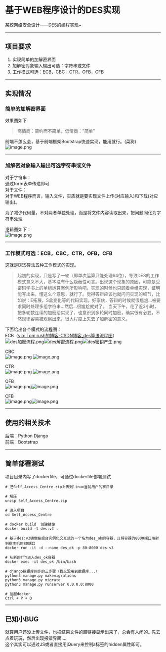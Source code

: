 <a name="p3HpI"></a>
# 基于WEB程序设计的DES实现
某校网络安全设计——DES的编程实现~

---

<a name="xr5WX"></a>
## 项目要求

1. 实现简单的加解密界面
2. 加解密对象输入输出可选：字符串或文件
3. 工作模式可选：ECB，CBC，CTR，OFB，CFB

---

<a name="RsOwj"></a>
## 实现情况
<a name="Pe3h0"></a>
### 简单的加解密界面
效果图如下
> 高情商：简约而不简单，低情商："简单"

前端不怎么会，基于前端框架Bootstrap快速实现，能用就行。(菜狗)<br />![image.png](https://cdn.nlark.com/yuque/0/2022/png/25755897/1670850513971-2b7ce5b8-01ff-49ca-8fa7-f8cc519e1077.png#averageHue=%23fcfcfc&clientId=u0bf2c792-5e8c-4&crop=0&crop=0&crop=1&crop=1&from=paste&height=737&id=u683a240b&margin=%5Bobject%20Object%5D&name=image.png&originHeight=1105&originWidth=2239&originalType=binary&ratio=1&rotation=0&showTitle=false&size=87824&status=done&style=none&taskId=u7dba5077-906c-4611-9f45-5252dc1220f&title=&width=1492.6666666666667)

---

<a name="avTtq"></a>
### 加解密对象输入输出可选字符串或文件
对于字符串：<br />通过form表单传递即可<br />对于文件：<br />对于WEB程序而言，输入文件，实质就是要实现文件上传(对应输入)和下载(对应输出)。

为了减少代码量，不对两者单独处理，而是将文件内容读取出来，把问题同化为字符串处理

逻辑图如下：<br />![image.png](https://cdn.nlark.com/yuque/0/2022/png/25755897/1670851072770-350a773e-9328-4b61-8ecb-888ffa668ca8.png#averageHue=%23ccc2a9&clientId=u0bf2c792-5e8c-4&crop=0&crop=0&crop=1&crop=1&from=paste&height=525&id=u17d25aa8&margin=%5Bobject%20Object%5D&name=image.png&originHeight=787&originWidth=1402&originalType=binary&ratio=1&rotation=0&showTitle=false&size=71699&status=done&style=none&taskId=ud864ad4e-c163-4631-a9b9-5479d0c9168&title=&width=934.6666666666666)

---

<a name="USv0v"></a>
### 工作模式可选：ECB，CBC，CTR，OFB，CFB
这就是DES算法五种工作模式的实现。
> 起初的实现，只是写了一轮（即单次运算只能处理64位），导致DES的工作模式意义不大，基本没有什么隐蔽性可言。出现这个现象的原因，可能是受密码学书上的单组运算案例所影响吧，实现的时候也只顾着单组实现，证明能写出来，懂这么个意思，就行了。觉得答辩应该也就问问实现的细节，比如说：E拓展，S盒变化等的代码实现。好家伙，答辩的时候就很尴尬...被要求同时处理多组字符串...然后...很尴尬就对了。
> 当天下午，花了近3小时，把多轮数连续的加密给实现了，也意识到多轮同时加密，确实很有必要，不然规律容易被观察出来，很大程度上失去了加解密的意义。

下面给出各个模式的流程图：<br />ECB（[via: Tom rush的博客-CSDN博客_des算法流程图](https://blog.csdn.net/weixin_44995613/article/details/105970353)）<br />![des加密流程.png](https://cdn.nlark.com/yuque/0/2022/png/25755897/1670851919192-530cf41e-7692-477b-b474-9b02605187ef.png#averageHue=%23f3f2e3&clientId=u0bf2c792-5e8c-4&crop=0&crop=0&crop=1&crop=1&from=paste&height=996&id=u54cd173b&margin=%5Bobject%20Object%5D&name=des%E5%8A%A0%E5%AF%86%E6%B5%81%E7%A8%8B.png&originHeight=3792&originWidth=1000&originalType=binary&ratio=1&rotation=0&showTitle=false&size=452234&status=done&style=none&taskId=u6a5e78df-bad8-42e6-9848-044989b8ba1&title=&width=262.66668701171875)![des解密流程.png](https://cdn.nlark.com/yuque/0/2022/png/25755897/1670851919284-1f052118-e55e-4d22-92ea-872533840003.png#averageHue=%23f4f3e4&clientId=u0bf2c792-5e8c-4&crop=0&crop=0&crop=1&crop=1&from=paste&height=994&id=u83ec1221&margin=%5Bobject%20Object%5D&name=des%E8%A7%A3%E5%AF%86%E6%B5%81%E7%A8%8B.png&originHeight=3948&originWidth=1000&originalType=binary&ratio=1&rotation=0&showTitle=false&size=509359&status=done&style=none&taskId=uc5fca5f6-c12a-465c-a639-e0bdf478842&title=&width=251.6666717529297)![des密钥产生.png](https://cdn.nlark.com/yuque/0/2022/png/25755897/1670851919094-5cc86fe1-96dd-45eb-888b-3214e75d1273.png#averageHue=%23f5f3e5&clientId=u0bf2c792-5e8c-4&crop=0&crop=0&crop=1&crop=1&from=paste&height=478&id=u7b9b574f&margin=%5Bobject%20Object%5D&name=des%E5%AF%86%E9%92%A5%E4%BA%A7%E7%94%9F.png&originHeight=2360&originWidth=1000&originalType=binary&ratio=1&rotation=0&showTitle=false&size=326781&status=done&style=none&taskId=ubfcc90da-d849-4147-a26d-b26dcc6375f&title=&width=202.66668701171875)

CBC<br />![image.png](https://cdn.nlark.com/yuque/0/2022/png/25755897/1670851876857-c5836148-b8bd-48c0-b0d9-f1a2b5acf7d5.png#averageHue=%23f8f5f5&clientId=u0bf2c792-5e8c-4&crop=0&crop=0&crop=1&crop=1&from=paste&height=176&id=uc116e0f1&margin=%5Bobject%20Object%5D&name=image.png&originHeight=264&originWidth=489&originalType=binary&ratio=1&rotation=0&showTitle=false&size=67799&status=done&style=none&taskId=u57c2ee88-b00a-4f56-a11e-77a618150f0&title=&width=326)            ![image.png](https://cdn.nlark.com/yuque/0/2022/png/25755897/1670851867595-c997a0d9-fb49-4301-8f2c-8e77346d0752.png#averageHue=%23f9f6f6&clientId=u0bf2c792-5e8c-4&crop=0&crop=0&crop=1&crop=1&from=paste&height=174&id=uc27a81b9&margin=%5Bobject%20Object%5D&name=image.png&originHeight=261&originWidth=535&originalType=binary&ratio=1&rotation=0&showTitle=false&size=59805&status=done&style=none&taskId=u1c27a3f9-42ad-47d2-b082-b4c68f73e1a&title=&width=356.6666666666667)

CTR<br />![image.png](https://cdn.nlark.com/yuque/0/2022/png/25755897/1670852024792-60d61adf-51f9-4608-8f28-6c0275edb88e.png#averageHue=%23f8f5f5&clientId=u0bf2c792-5e8c-4&crop=0&crop=0&crop=1&crop=1&from=paste&height=187&id=u4273c0e9&margin=%5Bobject%20Object%5D&name=image.png&originHeight=280&originWidth=460&originalType=binary&ratio=1&rotation=0&showTitle=false&size=64656&status=done&style=none&taskId=ud91ce179-eb24-43ff-a2a8-1f70dcb1ee5&title=&width=306.6666666666667)                      ![image.png](https://cdn.nlark.com/yuque/0/2022/png/25755897/1670852032251-b7118e4e-fae1-448f-b726-b5e6d1eeb82a.png#averageHue=%23f9f7f7&clientId=u0bf2c792-5e8c-4&crop=0&crop=0&crop=1&crop=1&from=paste&height=173&id=u52e756a9&margin=%5Bobject%20Object%5D&name=image.png&originHeight=260&originWidth=470&originalType=binary&ratio=1&rotation=0&showTitle=false&size=61323&status=done&style=none&taskId=ud85e39f6-3b4b-4a2d-bbff-360de93b5d8&title=&width=313.3333333333333)

OFB<br />![image.png](https://cdn.nlark.com/yuque/0/2022/png/25755897/1670852057977-08d408ef-e288-4ee6-bc06-44d114d0843c.png#averageHue=%23f3f2f2&clientId=u0bf2c792-5e8c-4&crop=0&crop=0&crop=1&crop=1&from=paste&height=166&id=ub3b5a3e3&margin=%5Bobject%20Object%5D&name=image.png&originHeight=346&originWidth=758&originalType=binary&ratio=1&rotation=0&showTitle=false&size=46666&status=done&style=none&taskId=ue0f3d18f-4093-4261-ba1d-fdf0fe5470e&title=&width=363.3333435058594)![image.png](https://cdn.nlark.com/yuque/0/2022/png/25755897/1670852061886-d246f52a-19a4-4dca-b6a3-560e99a69bfb.png#averageHue=%23f2f2f2&clientId=u0bf2c792-5e8c-4&crop=0&crop=0&crop=1&crop=1&from=paste&height=156&id=u3dfc7de3&margin=%5Bobject%20Object%5D&name=image.png&originHeight=325&originWidth=758&originalType=binary&ratio=1&rotation=0&showTitle=false&size=43714&status=done&style=none&taskId=u0944945d-ce2e-432c-bc62-44228e4c5e3&title=&width=363.3333435058594)

CFB<br />![image.png](https://cdn.nlark.com/yuque/0/2022/png/25755897/1670852115571-2a58d29d-28c8-40da-b9f7-f208e634d0e2.png#averageHue=%23f3f3f3&clientId=u0bf2c792-5e8c-4&crop=0&crop=0&crop=1&crop=1&from=paste&height=170&id=u5b74ce7e&margin=%5Bobject%20Object%5D&name=image.png&originHeight=362&originWidth=726&originalType=binary&ratio=1&rotation=0&showTitle=false&size=49238&status=done&style=none&taskId=u4830a118-710c-4906-b1cf-55ec203f76c&title=&width=341)![image.png](https://cdn.nlark.com/yuque/0/2022/png/25755897/1670852122660-19a59c63-9f2a-4c60-b08f-764298fc32e2.png#averageHue=%23f2f2f2&clientId=u0bf2c792-5e8c-4&crop=0&crop=0&crop=1&crop=1&from=paste&height=168&id=ub5d9ec82&margin=%5Bobject%20Object%5D&name=image.png&originHeight=330&originWidth=726&originalType=binary&ratio=1&rotation=0&showTitle=false&size=46636&status=done&style=none&taskId=u87427e5d-6e66-44b4-a916-da85e8e03d4&title=&width=370)

---

<a name="fJfFt"></a>
## 使用的相关技术
后端：Python Django<br />前端：Bootstrap

---

<a name="d6IqF"></a>
## 简单部署测试
项目目录内写了dockerfile，可通过dockerfile部署测试
```shell
# 把Self_Access_Centre.zip上传到linux当前用户的家目录

# 解压
unzip Self_Access_Centre.zip

# 进入项目
cd Self_Access_Centre

# docker build  创建镜像
docker build -t des:v3 .

# 基于des:v3镜像在后台实例化交互式的一个名为des_ok的容器，且将容器的8000端口映射到宿主机的80端口
docker run -it -d --name des_ok -p 80:8000 des:v3

# 从新的TTY进入des_ok容器
docker exec -it des_ok /bin/bash

# django数据库同步的三步骤（我又没用到数据库...）
python3 manage.py makemigrations
python3 manage.py migrate
python3 manage.py runserver 0.0.0.0:8000

# 挂起docker
Ctrl + P + Q
```

---

<a name="g6LlF"></a>
## 已知小BUG
就算用户还没上传文件，也把结果文件的超链接显示出来了，总会有人闲的...先去点着玩玩，然后出现报错界面....<br />这个其实可以通过JS或者直接用jQuery来控制a标签的hidden属性即可。

